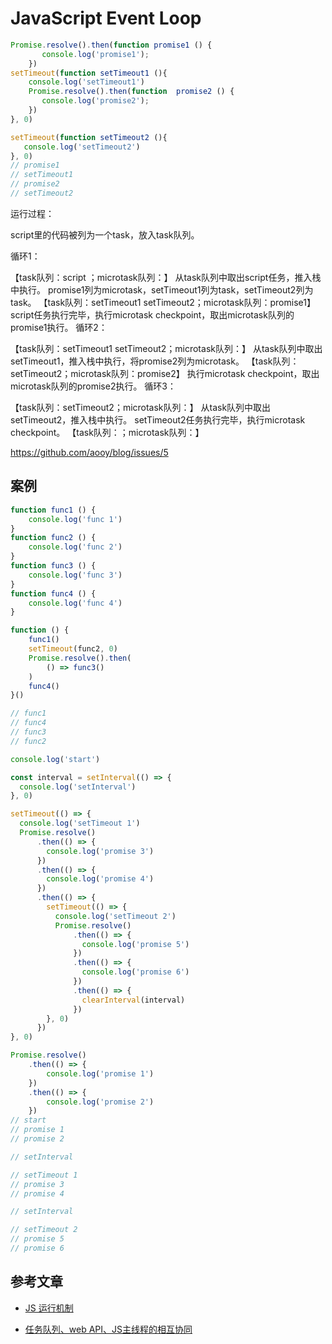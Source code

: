# JavaScript Event Loop

``` js
Promise.resolve().then(function promise1 () {
       console.log('promise1');
    })
setTimeout(function setTimeout1 (){
    console.log('setTimeout1')
    Promise.resolve().then(function  promise2 () {
       console.log('promise2');
    })
}, 0)

setTimeout(function setTimeout2 (){
   console.log('setTimeout2')
}, 0)
// promise1
// setTimeout1
// promise2
// setTimeout2
```

运行过程：

script里的代码被列为一个task，放入task队列。

循环1：

【task队列：script ；microtask队列：】
从task队列中取出script任务，推入栈中执行。
promise1列为microtask，setTimeout1列为task，setTimeout2列为task。
【task队列：setTimeout1 setTimeout2；microtask队列：promise1】
script任务执行完毕，执行microtask checkpoint，取出microtask队列的promise1执行。
循环2：

【task队列：setTimeout1 setTimeout2；microtask队列：】
从task队列中取出setTimeout1，推入栈中执行，将promise2列为microtask。
【task队列：setTimeout2；microtask队列：promise2】
执行microtask checkpoint，取出microtask队列的promise2执行。
循环3：

【task队列：setTimeout2；microtask队列：】
从task队列中取出setTimeout2，推入栈中执行。
setTimeout2任务执行完毕，执行microtask checkpoint。
【task队列：；microtask队列：】

https://github.com/aooy/blog/issues/5

## 案例

``` js
function func1 () {
    console.log('func 1')
}
function func2 () {
    console.log('func 2')
}
function func3 () {
    console.log('func 3')
}
function func4 () {
    console.log('func 4')
}

function () {
    func1()
    setTimeout(func2, 0)
    Promise.resolve().then(
        () => func3()
    )
    func4()
}()

// func1
// func4
// func3
// func2
```

``` js
console.log('start')

const interval = setInterval(() => {  
  console.log('setInterval')
}, 0)

setTimeout(() => {  
  console.log('setTimeout 1')
  Promise.resolve()
      .then(() => {
        console.log('promise 3')
      })
      .then(() => {
        console.log('promise 4')
      })
      .then(() => {
        setTimeout(() => {
          console.log('setTimeout 2')
          Promise.resolve()
              .then(() => {
                console.log('promise 5')
              })
              .then(() => {
                console.log('promise 6')
              })
              .then(() => {
                clearInterval(interval)
              })
        }, 0)
      })
}, 0)

Promise.resolve()
    .then(() => {  
        console.log('promise 1')
    })
    .then(() => {
        console.log('promise 2')
    })
// start
// promise 1
// promise 2

// setInterval

// setTimeout 1
// promise 3
// promise 4

// setInterval

// setTimeout 2
// promise 5
// promise 6
```

## 参考文章

* [JS 运行机制](https://ustbhuangyi.github.io/vue-analysis/reactive/next-tick.html)

* [任务队列、web API、JS主线程的相互协同](https://www.cnblogs.com/hity-tt/p/6733062.html)